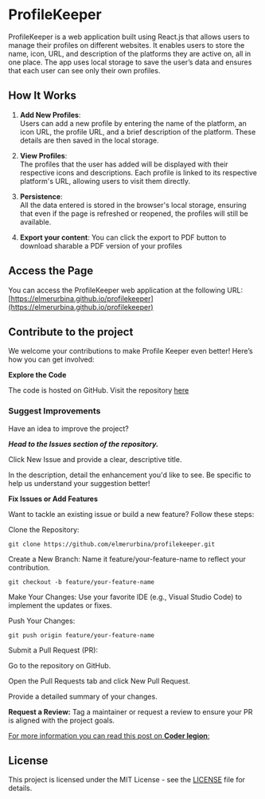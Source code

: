 # ProfileKeeper

ProfileKeeper is a web application built using React.js that allows users to manage their profiles on different websites. It enables users to store the name, icon, URL, and description of the platforms they are active on, all in one place. The app uses local storage to save the user’s data and ensures that each user can see only their own profiles.

## How It Works

1. **Add New Profiles**:  
   Users can add a new profile by entering the name of the platform, an icon URL, the profile URL, and a brief description of the platform. These details are then saved in the local storage.

2. **View Profiles**:  
   The profiles that the user has added will be displayed with their respective icons and descriptions. Each profile is linked to its respective platform's URL, allowing users to visit them directly.

3. **Persistence**:  
   All the data entered is stored in the browser's local storage, ensuring that even if the page is refreshed or reopened, the profiles will still be available.

4. **Export your content**: You can click the export to PDF button to download sharable a PDF version of your profiles

## Access the Page

You can access the ProfileKeeper web application at the following URL:  
[https://elmerurbina.github.io/profilekeeper](https://elmerurbina.github.io/profilekeeper)


## Contribute to the project
We welcome your contributions to make Profile Keeper even better! Here’s how you can get involved:

**Explore the Code**

The code is hosted on GitHub. Visit the repository [here](https://github.com/elmerurbina/profilekeeper)

### Suggest Improvements

Have an idea to improve the project?

***Head to the Issues section of the repository.***

Click New Issue and provide a clear, descriptive title.

In the description, detail the enhancement you'd like to see. Be
specific to help us understand your suggestion better!

**Fix Issues or Add Features**

Want to tackle an existing issue or build a new feature? Follow these steps:

Clone the Repository:

`git clone https://github.com/elmerurbina/profilekeeper.git`

Create a New Branch: Name it feature/your-feature-name to reflect
your contribution.

`git checkout -b feature/your-feature-name`

Make Your Changes: Use your favorite IDE (e.g., Visual Studio Code)
to implement the updates or fixes.

Push Your Changes:

`git push origin feature/your-feature-name`

Submit a Pull Request (PR):

Go to the repository on GitHub.

Open the Pull Requests tab and click New Pull Request.

Provide a detailed summary of your changes.

**Request a Review:** Tag a maintainer or request a review to ensure
your PR is aligned with the project goals.


[For more information you can read this post on **Coder legion**:](https://coderlegion.com/843/profilekeeper-simplify-and-organize-your-digital-profiles-in-one-place)


## License

This project is licensed under the MIT License - see the [LICENSE](LICENSE) file for details.
